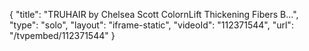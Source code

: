 {
    "title": "TRUHAIR by Chelsea Scott ColornLift Thickening Fibers  B...",
    "type": "solo",
    "layout": "iframe-static",
    "videoId": "112371544",
    "url": "\/tvpembed\/112371544"
}